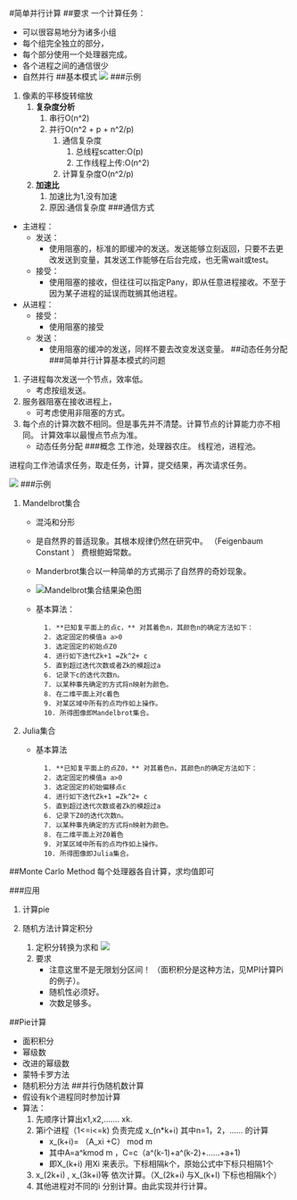 #简单并行计算
##要求
一个计算任务：

- 可以很容易地分为诸多小组
- 每个组完全独立的部分， 
- 每个部分使用一个处理器完成。
- 各个进程之间的通信很少
- 自然并行
##基本模式
![](http://i.imgur.com/aZIhU4V.png)
###示例
1. 像素的平移旋转缩放
	1. <b>复杂度分析</b>
		1. 串行O(n^2)
		2. 并行O(n^2 + p + n^2/p)
			1.	通信复杂度
				1.	总线程scatter:O(p)
				2.	工作线程上传:O(n^2)
			2. 计算复杂度O(n^2/p)
	2. <b>加速比</b>
		1. 加速比为1,没有加速
		2. 原因:通信复杂度
###通信方式
- 主进程：
	- 发送：
		- 使用阻塞的，标准的即缓冲的发送。发送能够立刻返回，只要不去更改发送到变量，其发送工作能够在后台完成，也无需wait或test。
	- 接受：
		- 使用阻塞的接收，但往往可以指定Pany，即从任意进程接收。不至于因为某子进程的延误而耽搁其他进程。
- 从进程：
	- 接受：
		- 使用阻塞的接受
	- 发送：
		- 使用阻塞的缓冲的发送，同样不要去改变发送变量。
##动态任务分配
###简单并行计算基本模式的问题
1. 子进程每次发送一个节点，效率低。
	- 考虑按组发送。
1. 服务器阻塞在接收进程上，
	- 可考虑使用非阻塞的方式。
1. 每个点的计算次数不相同。但是事先并不清楚。计算节点的计算能力亦不相同。 计算效率以最慢点节点为准。
	- 动态任务分配
###概念
工作池，处理器农庄。
线程池，进程池。

进程向工作池请求任务，取走任务，计算，提交结果，再次请求任务。

![](http://i.imgur.com/dRR94aj.png)
###示例
1. Mandelbrot集合
	- 混沌和分形
	- 是自然界的普适现象。其根本规律仍然在研究中。 （Feigenbaum Constant ） 费根鲍姆常数。
	- Manderbrot集合以一种简单的方式揭示了自然界的奇妙现象。
	- ![Mandelbrot集合结果染色图](http://i.imgur.com/SFUPzrV.png)
	- 基本算法：
		
			1. **已知复平面上的点c，** 对其着色n，其颜色n的确定方法如下：
			2. 选定固定的模值a a>0
			3. 选定固定的初始点Z0
			4. 进行如下迭代Zk+1 =Zk^2+ c
			5. 直到超过迭代次数或者Zk的模超过a
			6. 记录下c的迭代次数n。
			7. 以某种事先确定的方式将n映射为颜色。
			8. 在二维平面上对c着色
			9. 对某区域中所有的点均作如上操作。
			10. 所得图像即Mandelbrot集合。
2. Julia集合
	- 基本算法
	
			1. **已知复平面上的点Z0，** 对其着色n，其颜色n的确定方法如下：
			2. 选定固定的模值a a>0
			3. 选定固定的初始偏移点c
			4. 进行如下迭代Zk+1 =Zk^2+ c
			5. 直到超过迭代次数或者Zk的模超过a
			6. 记录下Z0的迭代次数n。
			7. 以某种事先确定的方式将n映射为颜色。
			8. 在二维平面上对Z0着色
			9. 对某区域中所有的点均作如上操作。
			10. 所得图像即Julia集合。

##Monte Carlo Method
每个处理器各自计算，求均值即可

###应用
1. 计算pie

2. 随机方法计算定积分
	1. 定积分转换为求和
![](http://i.imgur.com/kH2faRW.png)
	2. 要求
		- 注意这里不是无限划分区间！ （面积积分是这种方法，见MPI计算Pi的例子）。
		- 随机性必须好。
		- 次数足够多。

##Pie计算
- 面积积分
- 幂级数
- 改进的幂级数
- 蒙特卡罗方法
- 随机积分方法
##并行伪随机数计算
- 假设有k个进程同时参加计算
- 算法：
	1. 先顺序计算出x1,x2,……. xk.
	2. 第i个进程（1<=i<=k) 负责完成 x_(n*k+i) 其中n=1，2，…… 的计算
		- x_(k+i)= （A_xi +C） mod m  
		- 其中A=a^kmod m ，C=c（a^(k-1)+a^(k-2)+……+a+1)
		- 即X_(k+i) 用Xi 来表示。下标相隔k个，原始公式中下标只相隔1个
	3. x_(2k+i) , x_(3k+i)等 依次计算。（X_(2k+i) 与X_(k+I) 下标也相隔k个）
	4. 其他进程对不同的i 分别计算。由此实现并行计算。


